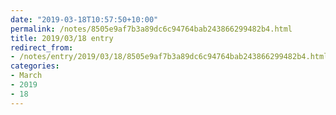 ```yaml
---
date: "2019-03-18T10:57:50+10:00"
permalink: /notes/8505e9af7b3a89dc6c94764bab243866299482b4.html
title: 2019/03/18 entry
redirect_from:
- /notes/entry/2019/03/18/8505e9af7b3a89dc6c94764bab243866299482b4.html
categories:
- March
- 2019
- 18
---
```

